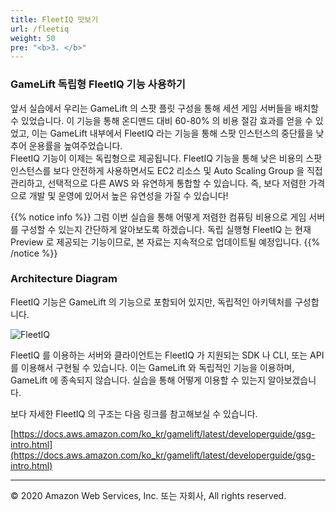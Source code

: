 ```yaml
---
title: FleetIQ 맛보기
url: /fleetiq
weight: 50
pre: "<b>3. </b>"
---
```


### GameLift 독립형 FleetIQ 기능 사용하기

앞서 실습에서 우리는 GameLift 의 스팟 플릿 구성을 통해 세션 게임 서버들을 배치할 수 있었습니다. 이 기능을 통해 온디맨드 대비 60-80% 의 비용 절감 효과를 얻을 수 있었고, 이는 GameLift 내부에서 FleetIQ 라는 기능을 통해 스팟 인스턴스의 중단률을 낮추어 운용률을 높여주었습니다.    
FleetIQ 기능이 이제는 독립형으로 제공됩니다. FleetIQ 기능을 통해 낮은 비용의 스팟 인스턴스를 보다 안전하게 사용하면서도 EC2 리소스 및 Auto Scaling Group 을 직접 관리하고, 선택적으로 다른 AWS 와 유연하게 통합할 수 있습니다. 즉, 보다 저렴한 가격으로 개발 및 운영에 있어서 높은 유연성을 가질 수 있습니다!

{{% notice info %}}
그럼 이번 실습을 통해 어떻게 저렴한 컴퓨팅 비용으로 게임 서버를 구성할 수 있는지 간단하게 알아보도록 하겠습니다.
독립 실행형 FleetIQ 는 현재 Preview 로 제공되는 기능이므로, 본 자료는 지속적으로 업데이트될 예정입니다.
{{% /notice %}}

### Architecture Diagram

FleetIQ 기능은 GameLift 의 기능으로 포함되어 있지만, 독립적인 아키텍처를 구성합니다.

![FleetIQ](../images/fleetiq/FleetIQ.png)

FleetIQ 를 이용하는 서버와 클라이언트는 FleetIQ 가 지원되는 SDK 나 CLI, 또는 API 를 이용해서 구현될 수 있습니다.
이는 GameLift 와 독립적인 기능을 이용하며, GameLift 에 종속되지 않습니다.
실습을 통해 어떻게 이용할 수 있는지 알아보겠습니다.

보다 자세한 FleetIQ 의 구조는 다음 링크를 참고해보실 수 있습니다.

[https://docs.aws.amazon.com/ko_kr/gamelift/latest/developerguide/gsg-intro.html](https://docs.aws.amazon.com/ko_kr/gamelift/latest/developerguide/gsg-intro.html)


---
<p align="left">
© 2020 Amazon Web Services, Inc. 또는 자회사, All rights reserved.
</p>
